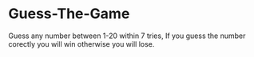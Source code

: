 # Guess-The-Game
Guess any number between 1-20 within 7 tries,
If you guess the number corectly you will win otherwise you will lose.
